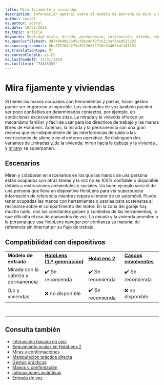 ```yaml
---
title: Mira fijamente y viviendas
description: Información general sobre el modelo de entrada de mira y disponibilidad (ojo)
author: sostel
ms.author: sostel
ms.date: 10/31/2019
ms.topic: article
keywords: Realidad mixta, mirada, permanencia, interacción, diseño, seguimiento ocular, seguimiento de encabezado
ms.openlocfilehash: d87406d0b2695cd86c40f27cb132af54ed525b25
ms.sourcegitcommit: 6bc6757b9b273a63f260f1716c944603dfa51151
ms.translationtype: MT
ms.contentlocale: es-ES
ms.lasthandoff: 11/01/2019
ms.locfileid: "73435357"
---
```

# <a name="gaze-and-dwell"></a>Mira fijamente y viviendas

Si tienes las manos ocupadas con herramientas y piezas, hacer gestos puede ser engorroso o imposible. Los comandos de voz también pueden ser poco confiables en determinados contextos, por ejemplo, en condiciones excesivamente altas. La mirada y la vivienda ofrecen un mecanismo familiar y fácil de usar para los directivos de trabajo y las manos libres de HoloLens. Además, la mirada y la permanencia son una gran reserva que es independiente de las interferencias de ruido o las restricciones de silencio en el entorno operativo.
Se distinguen dos variantes de _miradas y_de la vivienda: [miran hacia la cabeza y la vivienda](gaze-and-dwell-head.md) , y [miran](gaze-and-dwell-eyes.md)y se superponen.

## <a name="scenarios"></a>Escenarios

Miran y colaboran en escenarios en los que las manos de una persona están ocupados con otras tareas y la voz no es 100% confiable o disponible debido a restricciones ambientales o sociales. Un buen ejemplo sería el de una persona que lleva un dispositivo HoloLens para ver superpuesta información de referencia mientras repara el motor de un automóvil. Puede tener ocupadas las manos con herramientas o usarlas para sostenerse al reclinarse sobre el compartimento del motor. En la zona del garaje hay mucho ruido, con los constantes golpes y zumbidos de las herramientas, lo que dificulta el uso de comandos de voz. La mirada y la vivienda permiten a la persona que usa HoloLens navegar por confianza su material de referencia sin interrumpir su flujo de trabajo. 

## <a name="device-support"></a>Compatibilidad con dispositivos

<table>
    <colgroup>
    <col width="25%" />
    <col width="25%" />
    <col width="25%" />
    <col width="25%" />
    </colgroup>
    <tr>
        <td><strong>Modelo de entrada</strong></td>
        <td><a href="hololens-hardware-details.md"><strong>HoloLens (1.ª generación)</strong></a></td>
        <td><a href="https://docs.microsoft.com/hololens/hololens2-hardware"><strong>HoloLens 2</strong></td>
        <td><a href="immersive-headset-hardware-details.md"><strong>Cascos envolventes</strong></a></td>
    </tr>
     <tr>
        <td>Mirada con la cabeza y permanencia</td>
        <td>✔️ Se recomienda</td>
        <td>✔️ Se recomienda</td>
        <td>✔️ Se recomienda</td>
    </tr>
     <tr>
        <td>Ojo y viviendas</td>
        <td>❌ no disponible</td>
        <td>✔️ Se recomienda</td>
        <td>❌ no disponible</td>
    </tr>
</table>


<br>

---
 
 ## <a name="see-also"></a>Consulta también
* [Interacción basada en ojos](eye-gaze-interaction.md)
* [Seguimiento ocular en HoloLens 2](eye-tracking.md)
* [Miras y confirmaciones](gaze-and-commit.md)
* [Manipulación práctica directa](direct-manipulation.md)
* [Gestos prácticos](gaze-and-commit.md#composite-gestures)
* [Manos y confirmación](point-and-commit.md)
* [Interacciones instintivas](interaction-fundamentals.md)
* [Entrada de voz](voice-input.md)
